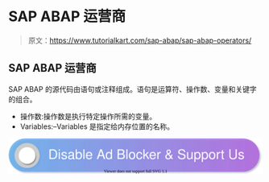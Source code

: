 # SAP ABAP 运营商

> 原文：<https://www.tutorialkart.com/sap-abap/sap-abap-operators/>

## SAP ABAP 运营商

SAP ABAP 的源代码由语句或注释组成。语句是运算符、操作数、变量和关键字的组合。

*   操作数:操作数是执行特定操作所需的变量。
*   Variables:–Variables 是指定给内存位置的名称。

[![](img/925da31b32d6bc3827932f6c8afb11bb.png)](https://www.tutorialkart.com/)